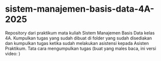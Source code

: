 # sistem-manajemen-basis-data-4A-2025
Repository dari praktikum mata kuliah Sistem Manajemen Basis Data kelas 4A. Kumpulkan tugas yang sudah dibuat di folder yang sudah disediakan dan kumpulkan tugas ketika sudah melakukan asistensi kepada Asisten Praktikum.
Tata cara mengumpulkan tugas (buat yang males baca, ini versi video: )

